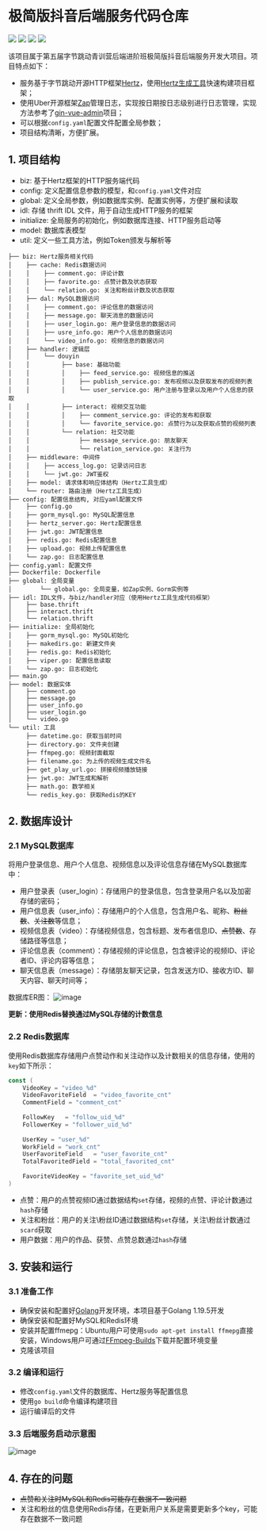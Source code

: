 # 极简版抖音后端服务代码仓库

<div align=left>
<img src="https://img.shields.io/badge/golang-1.19.5-blue"/>
<img src="https://img.shields.io/badge/hertz-0.5.1-lightBlue"/>
<img src="https://img.shields.io/badge/gorm-1.24.3-red"/>
<img src="https://img.shields.io/badge/license-MIT-green"/>
</div>

该项目属于第五届字节跳动青训营后端进阶班极简版抖音后端服务开发大项目。项目特点如下：
- 服务基于字节跳动开源HTTP框架[Hertz](https://www.cloudwego.io/zh/docs/hertz/overview/)，使用[Hertz生成工具](https://www.cloudwego.io/zh/docs/hertz/tutorials/toolkit/toolkit/)快速构建项目框架；
- 使用Uber开源框架[Zap](https://github.com/uber-go/zap)管理日志，实现按日期按日志级别进行日志管理，实现方法参考了[gin-vue-admin](https://github.com/flipped-aurora/gin-vue-admin)项目；
- 可以根据`config.yaml`配置文件配置全局参数；
- 项目结构清晰，方便扩展。


## 1. 项目结构
- biz: 基于Hertz框架的HTTP服务端代码
- config: 定义配置信息参数的模型，和`config.yaml`文件对应
- global: 定义全局参数，例如数据库实例、配置实例等，方便扩展和读取
- idl: 存储 thrift IDL 文件，用于自动生成HTTP服务的框架
- initialize: 全局服务的初始化，例如数据库连接、HTTP服务启动等
- model: 数据库表模型
- util: 定义一些工具方法，例如Token颁发与解析等
```
├── biz: Hertz服务相关代码
│    ├── cache: Redis数据访问
│    │    ├── comment.go: 评论计数
│    │    ├── favorite.go: 点赞计数及状态获取
│    │    └── relation.go: 关注和粉丝计数及状态获取
│    ├── dal: MySQL数据访问
│    │    ├── comment.go: 评论信息的数据访问
│    │    ├── message.go: 聊天消息的数据访问
│    │    ├── user_login.go: 用户登录信息的数据访问
│    │    ├── usre_info.go: 用户个人信息的数据访问
│    │    └── video_info.go: 视频信息的数据访问
│    ├── handler: 逻辑层
│    │    └── douyin
│    │         ├── base: 基础功能
│    │         │    ├── feed_service.go: 视频信息的推送
│    │         │    ├── publish_service.go: 发布视频以及获取发布的视频列表
│    │         │    └── user_service.go: 用户注册与登录以及用户个人信息的获取
│    │         ├── interact: 视频交互功能
│    │         │    ├── comment_service.go: 评论的发布和获取
│    │         │    └── favorite_service.go: 点赞行为以及获取点赞的视频列表
│    │         └── relation: 社交功能
│    │              ├── message_service.go: 朋友聊天
│    │              └── relation_service.go: 关注行为
│    ├── middleware: 中间件
│    │    ├── access_log.go: 记录访问日志
│    │    └── jwt.go: JWT鉴权
│    ├── model: 请求体和响应体结构（Hertz工具生成）
│    └── router: 路由注册（Hertz工具生成）
├── config: 配置信息结构, 对应yaml配置文件
│    ├── config.go
│    ├── gorm_mysql.go: MySQL配置信息
│    ├── hertz_server.go: Hertz配置信息
│    ├── jwt.go: JWT配置信息
│    ├── redis.go: Redis配置信息
│    ├── upload.go: 视频上传配置信息
│    └── zap.go: 日志配置信息
├── config.yaml: 配置文件
├── Dockerfile: Dockerfile
├── global: 全局变量
│        └── global.go: 全局变量，如Zap实例、Gorm实例等
├── idl: IDL文件，与biz/handler对应（使用Hertz工具生成代码框架）
│    ├── base.thrift
│    ├── interact.thrift
│    └── relation.thrift
├── initialize: 全局初始化
│    ├── gorm_mysql.go: MySQL初始化
│    ├── makedirs.go: 新建文件夹
│    ├── redis.go: Redis初始化
│    ├── viper.go: 配置信息读取
│    └── zap.go: 日志初始化
├── main.go
├── model: 数据实体
│    ├── comment.go
│    ├── message.go
│    ├── user_info.go
│    ├── user_login.go
│    └── video.go
└── util: 工具
     ├── datetime.go: 获取当前时间
     ├── directory.go: 文件夹创建
     ├── ffmpeg.go: 视频封面截取
     ├── filename.go: 为上传的视频生成文件名
     ├── get_play_url.go: 拼接视频播放链接
     ├── jwt.go: JWT生成和解析
     ├── math.go: 数学相关
     └── redis_key.go: 获取Redis的KEY
```

## 2. 数据库设计
### 2.1 MySQL数据库
将用户登录信息、用户个人信息、视频信息以及评论信息存储在MySQL数据库中：
- 用户登录表（user_login）：存储用户的登录信息，包含登录用户名以及加密存储的密码；
- 用户信息表（user_info）：存储用户的个人信息，包含用户名、昵称、~~粉丝数~~、~~关注数~~等信息；
- 视频信息表（video）：存储视频信息，包含标题、发布者信息ID、~~点赞数~~、存储路径等信息；
- 评论信息表（comment）：存储视频的评论信息，包含被评论的视频ID、评论者ID、评论内容等信息；
- 聊天信息表（message）：存储朋友聊天记录，包含发送方ID、接收方ID、聊天内容、聊天时间等；

数据库ER图：
![image](imgs/er.jpg)

**更新：使用Redis替换通过MySQL存储的计数信息**

### 2.2 Redis数据库
使用Redis数据库存储用户点赞动作和关注动作以及计数相关的信息存储，使用的`key`如下所示：
```go
const (
    VideoKey = "video_%d"
    VideoFavoriteField  = "video_favorite_cnt"
    CommentField = "comment_cnt"
    
    FollowKey   = "follow_uid_%d"
    FollowerKey = "follower_uid_%d"
    
    UserKey = "user_%d"
    WorkField = "work_cnt"
    UserFavoriteField   = "user_favorite_cnt"
    TotalFavoritedField = "total_favorited_cnt"
    
    FavoriteVideoKey = "favorite_set_uid_%d"
)
```
- 点赞：用户的点赞视频ID通过数据结构`set`存储，视频的点赞、评论计数通过`hash`存储
- 关注和粉丝：用户的关注\粉丝ID通过数据结构`set`存储，关注\粉丝计数通过`scard`获取
- 用户数据：用户的作品、获赞、点赞总数通过`hash`存储

## 3. 安装和运行
### 3.1 准备工作
- 确保安装和配置好[Golang](https://golang.google.cn/)开发环境，本项目基于Golang 1.19.5开发
- 确保安装和配置好MySQL和Redis环境
- 安装并配置ffmepg：Ubuntu用户可使用`sudo apt-get install ffmepg`直接安装，Windows用户可通过[FFmpeg-Builds](https://github.com/BtbN/FFmpeg-Builds/releases)下载并配置环境变量
- 克隆该项目
### 3.2 编译和运行
- 修改`config.yaml`文件的数据库、Hertz服务等配置信息
- 使用`go build`命令编译构建项目
- 运行编译后的文件

### 3.3 后端服务启动示意图
![image](imgs/run.jpg)

## 4. 存在的问题
- ~~点赞和关注时MySQL和Redis可能存在数据不一致问题~~
- 关注和粉丝的信息使用Redis存储，在更新用户关系是需要更新多个key，可能存在数据不一致问题


